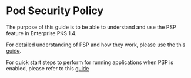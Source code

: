 # Pod Security Policy

The purpose of this guide is to be able to understand and use the PSP feature in Enterprise PKS 1.4.

For detailed understanding of PSP and how they work, please use the this [guide]('UnderstandingPODSecurityPolicies.md').

For quick start steps to perform for running applications when PSP is enabled, please refer to this [guide](quickstart.md)